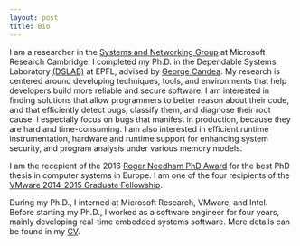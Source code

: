 ```yaml
---
layout: post
title: Bio
---
```


I am a researcher in the [Systems and Networking Group](https://www.microsoft.com/en-us/research/group/cambridge-systems-and-networking/) at Microsoft Research Cambridge. I completed my Ph.D. in the Dependable Systems Laboratory [(DSLAB)](http://dslab.epfl.ch/) at EPFL, advised by [George Candea](http://people.epfl.ch/george.candea). My research is centered around developing techniques, tools, and environments that help developers build more reliable and secure software. I am interested in finding solutions that allow programmers to better reason about their code, and that efficiently detect bugs, classify them, and diagnose their root cause. I especially focus on bugs that manifest in production, because they are hard and time-consuming. I am also interested in efficient runtime instrumentation, hardware and runtime support for enhancing system security, and program analysis under various memory models.

I am the recepient of the 2016 [Roger Needham PhD Award](http://www.eurosys.org/awards/needham-award) for the best PhD thesis in computer systems in Europe. I am one of the four recipients of the <a href="https://labs.vmware.com/academic/vmware-2014-2015-graduate-fellowships" target="_top">VMware 2014-2015 Graduate Fellowship</a>.

During my Ph.D., I interned at Microsoft Research, VMware, and Intel. Before starting my Ph.D., I worked as a software engineer for four years, mainly developing real-time embedded systems software. More details can be found in my <a href="{{ site.baseurl }}public/cv.pdf">CV</a>.
